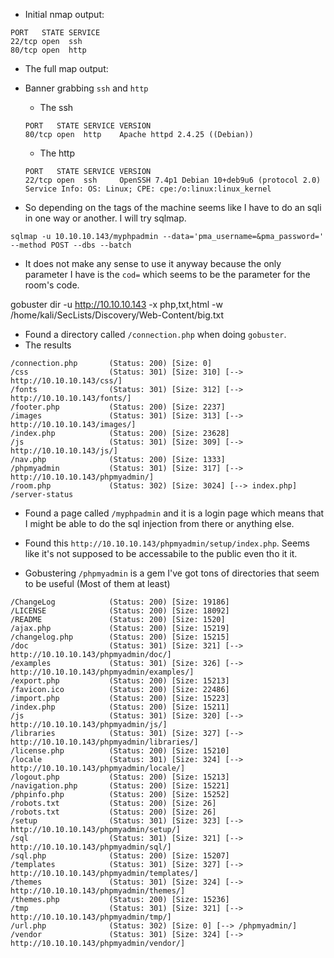
* Initial nmap output:  

```console
PORT   STATE SERVICE
22/tcp open  ssh
80/tcp open  http
```

* The full map output: 


* Banner grabbing `ssh` and `http`  
  * The ssh
  ```console
  PORT   STATE SERVICE VERSION
  80/tcp open  http    Apache httpd 2.4.25 ((Debian))
  ``` 

  * The http  
  ```console
  PORT   STATE SERVICE VERSION
  22/tcp open  ssh     OpenSSH 7.4p1 Debian 10+deb9u6 (protocol 2.0)
  Service Info: OS: Linux; CPE: cpe:/o:linux:linux_kernel
  ```

* So depending on the tags of the machine seems like I have to do an sqli in one way or another. I will try sqlmap.

```sqlmap -u 10.10.10.143/myphpadmin --data='pma_username=&pma_password=' --method POST --dbs --batch```

* It does not make any sense to use it anyway because the only parameter I have is the `cod=` which seems to be the parameter for the room's code.


gobuster dir -u http://10.10.10.143 -x php,txt,html -w /home/kali/SecLists/Discovery/Web-Content/big.txt

* Found a directory called `/connection.php` when doing `gobuster`.
* The results  
```
/connection.php       (Status: 200) [Size: 0]  
/css                  (Status: 301) [Size: 310] [--> http://10.10.10.143/css/]
/fonts                (Status: 301) [Size: 312] [--> http://10.10.10.143/fonts/]
/footer.php           (Status: 200) [Size: 2237]                                
/images               (Status: 301) [Size: 313] [--> http://10.10.10.143/images/]
/index.php            (Status: 200) [Size: 23628]                                
/js                   (Status: 301) [Size: 309] [--> http://10.10.10.143/js/]    
/nav.php              (Status: 200) [Size: 1333]                                 
/phpmyadmin           (Status: 301) [Size: 317] [--> http://10.10.10.143/phpmyadmin/]
/room.php             (Status: 302) [Size: 3024] [--> index.php]                     
/server-status 
```

* Found a page called `/myphpadmin` and it is a login page which means that I might be able to do the sql injection from there or anything else.

* Found this `http://10.10.10.143/phpmyadmin/setup/index.php`. Seems like it's not supposed to be accessabile to the public even tho it it.


* Gobustering `/phpmyadmin` is a gem I've got tons of directories that seem to be useful (Most of them at least)  

```
/ChangeLog            (Status: 200) [Size: 19186]
/LICENSE              (Status: 200) [Size: 18092]
/README               (Status: 200) [Size: 1520] 
/ajax.php             (Status: 200) [Size: 15219]
/changelog.php        (Status: 200) [Size: 15215]
/doc                  (Status: 301) [Size: 321] [--> http://10.10.10.143/phpmyadmin/doc/]
/examples             (Status: 301) [Size: 326] [--> http://10.10.10.143/phpmyadmin/examples/]
/export.php           (Status: 200) [Size: 15213]                                             
/favicon.ico          (Status: 200) [Size: 22486]                                             
/import.php           (Status: 200) [Size: 15223]                                             
/index.php            (Status: 200) [Size: 15211]                                             
/js                   (Status: 301) [Size: 320] [--> http://10.10.10.143/phpmyadmin/js/]      
/libraries            (Status: 301) [Size: 327] [--> http://10.10.10.143/phpmyadmin/libraries/]
/license.php          (Status: 200) [Size: 15210]                                              
/locale               (Status: 301) [Size: 324] [--> http://10.10.10.143/phpmyadmin/locale/]   
/logout.php           (Status: 200) [Size: 15213]                                              
/navigation.php       (Status: 200) [Size: 15221]                                              
/phpinfo.php          (Status: 200) [Size: 15252]                                              
/robots.txt           (Status: 200) [Size: 26]                                                 
/robots.txt           (Status: 200) [Size: 26]                                                 
/setup                (Status: 301) [Size: 323] [--> http://10.10.10.143/phpmyadmin/setup/]    
/sql                  (Status: 301) [Size: 321] [--> http://10.10.10.143/phpmyadmin/sql/]      
/sql.php              (Status: 200) [Size: 15207]                                              
/templates            (Status: 301) [Size: 327] [--> http://10.10.10.143/phpmyadmin/templates/]
/themes               (Status: 301) [Size: 324] [--> http://10.10.10.143/phpmyadmin/themes/]   
/themes.php           (Status: 200) [Size: 15236]                                              
/tmp                  (Status: 301) [Size: 321] [--> http://10.10.10.143/phpmyadmin/tmp/]      
/url.php              (Status: 302) [Size: 0] [--> /phpmyadmin/]                               
/vendor               (Status: 301) [Size: 324] [--> http://10.10.10.143/phpmyadmin/vendor/] 
```